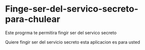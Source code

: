 # Finge-ser-del-servico-secreto-para-chulear
Este progrma te permitira fingir ser del servico secreto

Quiere fingir ser del servicio secreto esta aplicacion es para usted
